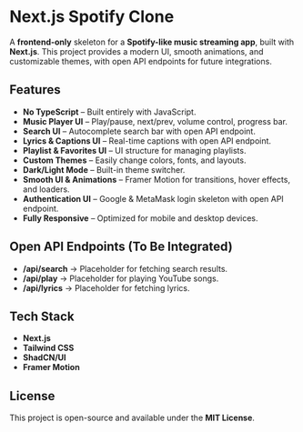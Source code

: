 # Next.js Spotify Clone

A **frontend-only** skeleton for a **Spotify-like music streaming app**, built with **Next.js**. This project provides a modern UI, smooth animations, and customizable themes, with open API endpoints for future integrations.

## Features

- **No TypeScript** – Built entirely with JavaScript.
- **Music Player UI** – Play/pause, next/prev, volume control, progress bar.
- **Search UI** – Autocomplete search bar with open API endpoint.
- **Lyrics & Captions UI** – Real-time captions with open API endpoint.
- **Playlist & Favorites UI** – UI structure for managing playlists.
- **Custom Themes** – Easily change colors, fonts, and layouts.
- **Dark/Light Mode** – Built-in theme switcher.
- **Smooth UI & Animations** – Framer Motion for transitions, hover effects, and loaders.
- **Authentication UI** – Google & MetaMask login skeleton with open API endpoint.
- **Fully Responsive** – Optimized for mobile and desktop devices.

## Open API Endpoints (To Be Integrated)

- **/api/search** → Placeholder for fetching search results.
- **/api/play** → Placeholder for playing YouTube songs.
- **/api/lyrics** → Placeholder for fetching lyrics.

## Tech Stack

- **Next.js**
- **Tailwind CSS**
- **ShadCN/UI**
- **Framer Motion**

## License

This project is open-source and available under the **MIT License**.
